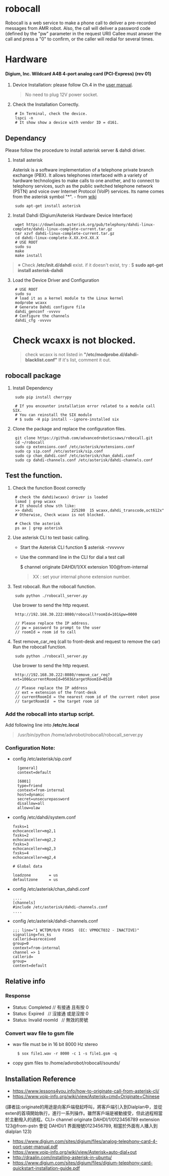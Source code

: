 # robocall
Robocall is a web service to make a phone call to deliver a pre-recorded messages from AMR robot. 
Also, the call will deliver a password code (defined by the "pw" parameter in the request URI)
Callee must anwser the call and press a "0" to confirm, or the caller will redial for several times.

# Hardware
#### Digium, Inc. Wildcard A4B 4-port analog card (PCI-Express) (rev 01)
1) Device Installation: please follow Ch.4 in the [user manual](https://www.digium.com/sites/digium/files/analog-telephony-card-4-port-user-manual.pdf).

    > No need to plug 12V power socket.

2) Check the Installation Correctly.

        # In Terminal, check the device.
        lspci -n
        # It show show a device with vendor ID = d161.

## Dependancy
Please follow the procedure to install asterisk server & dahdi driver.

1) Install asterisk

    Asterisk is a software implementation of a telephone private branch exchange (PBX). It allows telephones interfaced
    with a variety of hardware technologies to make calls to one another, and to connect to telephony services,
    such as the public switched telephone network (PSTN) and voice over Internet Protocol (VoIP) services.
    Its name comes from the asterisk symbol "*". - from [wiki](https://en.wikipedia.org/wiki/Asterisk_(PBX))

        sudo apt-get install asterisk

2) Install Dahdi (Digium/Asterisk Hardware Device Interface)

        wget https://downloads.asterisk.org/pub/telephony/dahdi-linux-complete/dahdi-linux-complete-current.tar.gz
        tar xzvf dahdi-linux-complete-current.tar.gz
        cd dahdi-linux-complete-X.XX.X+X.XX.X
        # USE ROOT
        sudo su
        make
        make install

 > ※ Check **/etc/init.d/dahdi** exist.
 >    if it doesn't exist, try :
 >  $ **sudo apt-get install asterisk-dahdi**

3) Load the Device Driver and Configuration

        # USE ROOT
        sudo su
        # load it as a kernel module to the Linux kernel
        modprobe wcaxx
        # Generate Dahdi configure file
        dahdi_genconf -vvvvv
        # Configure the channels
        dahdi_cfg -vvvvv

    # Check wcaxx is not blocked.
    > check wcaxx is not listed in **"/etc/modprobe.d/dahdi-blacklist.conf"**
    > If it's list, comment it out.


## robocall package

1. Install Dependency

        sudo pip install cherrypy

        # If you encounter installation error related to a module call SIX.
        # You can reinstall the SIX module
        # $ sudo -H pip install --ignore-installed six

2. Clone the package and replace the configuration files.

        git clone https://github.com/advancedroboticsaws/robocall.git
        cd ~/robocall
        sudo cp extensions.conf /etc/asterisk/extensions.conf
        sudo cp sip.conf /etc/asterisk/sip.conf
        sudo cp chan_dahdi.conf /etc/asterisk/chan_dahdi.conf
        sudo cp dahdi-channels.conf /etc/asterisk/dahdi-channels.conf

## Test the function.
1) Check the function Boost correctly

        # check the dahdi(wcaxx) driver is loaded
        lsmod | grep wcaxx
        # It shoould show sth like:
        >> dahdi                 225280  15 wcaxx,dahdi_transcode,oct612x"
        # Otherwise, Check wcaxx is not blocked.

        # Check the asterisk
        ps ax | grep asterisk


2) Use asterisk CLI to test basic calling.
    * Start the Asterisk CLI function
        $ asterisk -rvvvvvv
    * Use the command line in the CLI for dial a test call

        $ channel originate DAHDI/1/XX extension 100@from-internal
        > XX : set your internal phone extension number.

3) Test robocall.
   Run the robocall function.

        sudo python ./robocall_server.py

   Use brower to send the http request.

        http://192.168.30.222:8080/robocall?roomId=101&pw=0000

        // Please replace the IP address.
        // pw = password to prompt to the user
        // roomId = room id to call


4) Test remove_car_req (call to front-desk and request to remove the car)
   Run the robocall function.

        sudo python ./robocall_server.py

   Use brower to send the http request.

        http://192.168.30.222:8080/remove_car_req?ext=100&currentRoomId=0503&targetRoomId=0510

        // Please replace the IP address
        // ext = extension of the front-desk
        // currentRoomId = the nearest room id of the current robot pose
        // targetRoomId  = the target room id

### Add the robocall into startup script.
 Add following line into **/etc/rc.local**
 > /usr/bin/python /home/advrobot/robocall/robocall_server.py






### Configuration Note:
* config /etc/asterisk/sip.conf

        [general]
        context=default

        [6001]
        type=friend
        context=from-internal
        host=dynamic
        secret=unsecurepassword
        disallow=all
        allow=ulaw

* config /etc/dahdi/system.conf

      fxsks=1
      echocanceller=mg2,1
      fxsks=2
      echocanceller=mg2,2
      fxsks=3
      echocanceller=mg2,3
      fxsks=4
      echocanceller=mg2,4

      # Global data

      loadzone        = us
      defaultzone     = us

* config /etc/asterisk/chan_dahdi.conf

      ....
      [channels]
      #include /etc/asterisk/dahdi-channels.conf
      ....

* config /etc/asterisk/dahdi-channels.conf

      ;;; line="1 WCTDM/0/0 FXSKS  (EC: VPMOCT032 - INACTIVE)"
      signalling=fxs_ks
      callerid=asreceived
      group=0
      context=from-internal
      channel => 1
      callerid=
      group=
      context=default




## Relative info

### Response
* Status: Completed  // 有接通 且有按 0
* Status: Expired    // 沒接通 或是沒按 0
* Status: Invalid roomId   // 無效的房號

### Convert wav file to gsm file
* wav file must be in 16 bit 8000 Hz stereo

        $ sox file1.wav -r 8000 -c 1 -s file1.gsm -q

* copy gsm files to /home/advrobot/robocall/sounds/

## Installation Reference
* https://www.lessons4you.info/how-to-originate-call-from-asterisk-cli/
* https://www.voip-info.org/wiki/view/Asterisk+cmd+Originate+Chinese

(譯者註:originate的用途是向客戶端發起呼叫，將客戶端引入到Dialplan中，並從exten的首項開始執行，進行一系列操作。雖然客戶端是被動接受，但此過程相當於主動撥入的過程。CLI> channel originate DAHDI/1/0123456789 extension 123@from-pstn  會從 DAHDI/1 界面撥號0123456789, 相當於外面有人播入到 dialplan 123)

* https://www.digium.com/sites/digium/files/analog-telephony-card-4-port-user-manual.pdf
* https://www.voip-info.org/wiki/view/Asterisk+auto-dial+out
* http://draalin.com/installing-asterisk-in-ubuntu/
* https://www.digium.com/sites/digium/files/digium-telephony-card-quickstart-installation-guide.pdf


